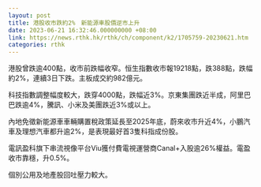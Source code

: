 ```yaml
---
layout: post
title: 港股收市跌約2%　新能源車股價逆市上升
date: 2023-06-21 16:32:46.000000000 +08:00
link: https://news.rthk.hk/rthk/ch/component/k2/1705759-20230621.htm
categories: rthk
---
```


港股曾跌逾400點，收市前跌幅收窄。恒生指數收市報19218點，跌388點，跌幅約2%，連續3日下跌。主板成交約982億元。

科技指數調整幅度較大，跌穿4000點，跌幅近3%。京東集團跌近半成，阿里巴巴跌逾4%，騰訊、小米及美團跌近3%或以上。

內地免徵新能源車車輛購置稅政策延長至2025年底，蔚來收市升近4%，小鵬汽車及理想汽車都升逾2%，是表現最好首3隻科指成份股。

電訊盈科旗下串流視像平台Viu獲付費電視運營商Canal+入股逾26%權益。電盈收市靠穩，升0.5%。

個別公用及地產股回吐壓力較大。
